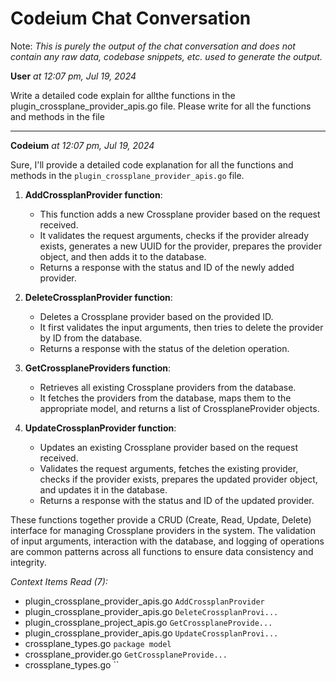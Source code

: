 # Codeium Chat Conversation

Note: _This is purely the output of the chat conversation and does not contain any raw data, codebase snippets, etc. used to generate the output._

**User** _at 12:07 pm, Jul 19, 2024_

Write a detailed code explain for allthe functions in the plugin_crossplane_provider_apis.go file. Please write for all the functions and methods in the file

---

**Codeium** _at 12:07 pm, Jul 19, 2024_

Sure, I'll provide a detailed code explanation for all the functions and methods in the `plugin_crossplane_provider_apis.go` file.

1. **AddCrossplanProvider function**:
   - This function adds a new Crossplane provider based on the request received.
   - It validates the request arguments, checks if the provider already exists, generates a new UUID for the provider, prepares the provider object, and then adds it to the database.
   - Returns a response with the status and ID of the newly added provider.

2. **DeleteCrossplanProvider function**:
   - Deletes a Crossplane provider based on the provided ID.
   - It first validates the input arguments, then tries to delete the provider by ID from the database.
   - Returns a response with the status of the deletion operation.

3. **GetCrossplaneProviders function**:
   - Retrieves all existing Crossplane providers from the database.
   - It fetches the providers from the database, maps them to the appropriate model, and returns a list of CrossplaneProvider objects.

4. **UpdateCrossplanProvider function**:
   - Updates an existing Crossplane provider based on the request received.
   - Validates the request arguments, fetches the existing provider, checks if the provider exists, prepares the updated provider object, and updates it in the database.
   - Returns a response with the status and ID of the updated provider.

These functions together provide a CRUD (Create, Read, Update, Delete) interface for managing Crossplane providers in the system. The validation of input arguments, interaction with the database, and logging of operations are common patterns across all functions to ensure data consistency and integrity.

_Context Items Read (7):_

- plugin_crossplane_provider_apis.go `AddCrossplanProvider`
- plugin_crossplane_provider_apis.go `DeleteCrossplanProvi...`
- plugin_crossplane_project_apis.go `GetCrossplaneProvide...`
- plugin_crossplane_provider_apis.go `UpdateCrossplanProvi...`
- crossplane_types.go `package model`
- crossplane_provider.go `GetCrossplaneProvide...`
- crossplane_types.go ``
